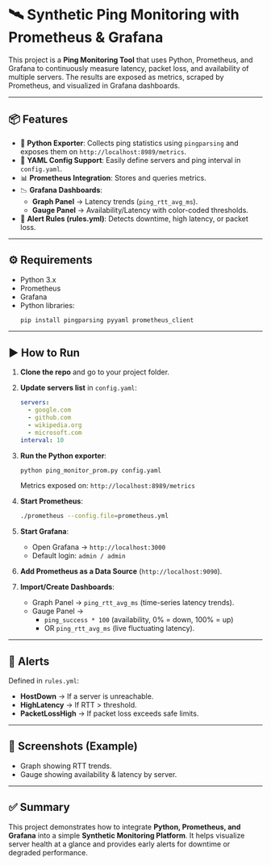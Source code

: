 # 🛰️ Synthetic Ping Monitoring with Prometheus & Grafana

This project is a **Ping Monitoring Tool** that uses Python, Prometheus, and Grafana to continuously measure latency, packet loss, and availability of multiple servers. The results are exposed as metrics, scraped by Prometheus, and visualized in Grafana dashboards.

---

## 📦 Features
- 🐍 **Python Exporter**: Collects ping statistics using `pingparsing` and exposes them on `http://localhost:8989/metrics`.  
- 📄 **YAML Config Support**: Easily define servers and ping interval in `config.yaml`.  
- 📊 **Prometheus Integration**: Stores and queries metrics.  
- 📉 **Grafana Dashboards**:  
  - **Graph Panel** → Latency trends (`ping_rtt_avg_ms`).  
  - **Gauge Panel** → Availability/Latency with color-coded thresholds.  
- 🚨 **Alert Rules (rules.yml)**: Detects downtime, high latency, or packet loss.  

---

## ⚙️ Requirements
- Python 3.x  
- Prometheus  
- Grafana  
- Python libraries:  
  ```bash
  pip install pingparsing pyyaml prometheus_client
  ```

---

## ▶️ How to Run

1. **Clone the repo** and go to your project folder.  
2. **Update servers list** in `config.yaml`:  
   ```yaml
   servers:
     - google.com
     - github.com
     - wikipedia.org
     - microsoft.com
   interval: 10
   ```  
3. **Run the Python exporter**:  
   ```bash
   python ping_monitor_prom.py config.yaml
   ```
   Metrics exposed on: `http://localhost:8989/metrics`  

4. **Start Prometheus**:  
   ```bash
   ./prometheus --config.file=prometheus.yml
   ```

5. **Start Grafana**:  
   - Open Grafana → `http://localhost:3000`  
   - Default login: `admin / admin`  

6. **Add Prometheus as a Data Source** (`http://localhost:9090`).  
7. **Import/Create Dashboards**:
   - Graph Panel → `ping_rtt_avg_ms` (time-series latency trends).  
   - Gauge Panel →  
     - `ping_success * 100` (availability, 0% = down, 100% = up)  
     - OR `ping_rtt_avg_ms` (live fluctuating latency).  

---

## 🚨 Alerts
Defined in `rules.yml`:
- **HostDown** → If a server is unreachable.  
- **HighLatency** → If RTT > threshold.  
- **PacketLossHigh** → If packet loss exceeds safe limits.  

---

## 📸 Screenshots (Example)
- Graph showing RTT trends.  
- Gauge showing availability & latency by server.  

---

## ✅ Summary
This project demonstrates how to integrate **Python, Prometheus, and Grafana** into a simple **Synthetic Monitoring Platform**. It helps visualize server health at a glance and provides early alerts for downtime or degraded performance.

